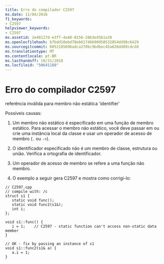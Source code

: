 ```yaml
---
title: Erro do compilador C2597
ms.date: 11/04/2016
f1_keywords:
- C2597
helpviewer_keywords:
- C2597
ms.assetid: 2e48127d-e3ff-4a40-8156-2863e45b1a38
ms.openlocfilehash: b7bdd10ebd70eb61746690958532854dd98c6429
ms.sourcegitcommit: 6052185696adca270bc9bdbec45a626dd89cdcdd
ms.translationtype: MT
ms.contentlocale: pt-BR
ms.lasthandoff: 10/31/2018
ms.locfileid: "50641188"
---
```

# <a name="compiler-error-c2597"></a>Erro do compilador C2597

referência inválida para membro não estática 'identifier'

Possíveis causas:

1. Um membro não estático é especificado em uma função de membro estático. Para acessar o membro não estático, você deve passar em ou crie uma instância local da classe e usar um operador de acesso de membro (`.` ou `->`).

1. O identificador especificado não é um membro de classe, estrutura ou união. Verifica a ortografia de identificador.

1. Um operador de acesso de membro se refere a uma função não membro.

1. O exemplo a seguir gera C2597 e mostra como corrigi-lo:

```
// C2597.cpp
// compile with: /c
struct s1 {
   static void func();
   static void func2(s1&);
   int i;
};

void s1::func() {
   i = 1;    // C2597 - static function can't access non-static data member
}

// OK - fix by passing an instance of s1
void s1::func2(s1& a) {
   a.i = 1;
}
```